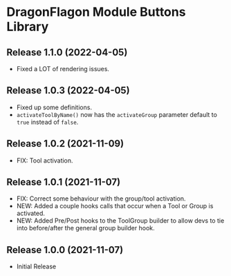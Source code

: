 # DragonFlagon Module Buttons Library

## Release 1.1.0 (2022-04-05)
- Fixed a LOT of rendering issues.

## Release 1.0.3 (2022-04-05)
- Fixed up some definitions.
- `activateToolByName()` now has the `activateGroup` parameter default to `true` instead of `false`.

## Release 1.0.2 (2021-11-09)
- FIX: Tool activation.

## Release 1.0.1 (2021-11-07)
- FIX: Correct some behaviour with the group/tool activation.
- NEW: Added a couple hooks calls that occur when a Tool or Group is activated.
- NEW: Added Pre/Post hooks to the ToolGroup builder to allow devs to tie into before/after the general group builder hook.

## Release 1.0.0 (2021-11-07)
- Initial Release